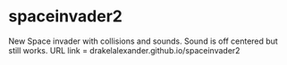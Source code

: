 # spaceinvader2
New Space invader with collisions and sounds. Sound is off centered but still works.
URL link = drakelalexander.github.io/spaceinvader2
